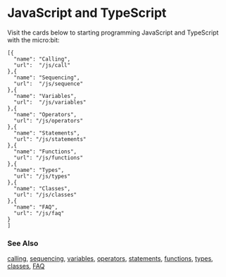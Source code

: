 # JavaScript and TypeScript

Visit the cards below to starting programming JavaScript and TypeScript with the micro:bit:

```codecard
[{
  "name": "Calling",
  "url":  "/js/call"
},{
  "name": "Sequencing",
  "url":  "/js/sequence"
},{
  "name": "Variables",
  "url":  "/js/variables"
},{
  "name": "Operators",
  "url": "/js/operators"
},{
  "name": "Statements",
  "url": "/js/statements"
},{
  "name": "Functions",
  "url": "/js/functions"
},{
  "name": "Types",
  "url": "/js/types"
},{
  "name": "Classes",
  "url": "/js/classes"
},{
  "name": "FAQ",
  "url": "/js/faq"
}
]

```

### See Also

[calling](/js/call), [sequencing](/js/sequence), [variables](/js/variables), [operators](/js/operators), [statements](/js/statements), [functions](/js/functions), 
[types](/js/types), [classes](/js/classes), [FAQ](/js/faq)